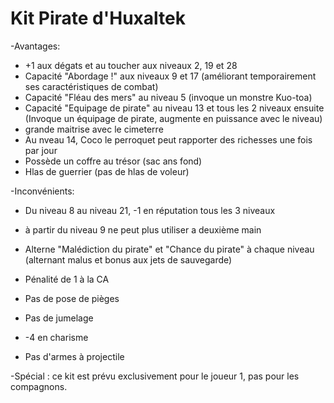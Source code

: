 # Kit Pirate d'Huxaltek

-Avantages:
- +1 aux dégats et au toucher aux niveaux 2, 19 et 28
- Capacité "Abordage !" aux niveaux 9 et 17 (améliorant temporairement ses caractéristiques de combat)
- Capacité "Fléau des mers" au niveau 5 (invoque un monstre Kuo-toa)
- Capacité "Equipage de pirate" au niveau 13 et tous les 2 niveaux ensuite (Invoque un équipage de pirate, augmente en puissance avec le niveau)
- grande maitrise avec le cimeterre
- Au nveau 14, Coco le perroquet peut rapporter des richesses une fois par jour
- Possède un coffre au trésor (sac ans fond)
- Hlas de guerrier (pas de hlas de voleur)

-Inconvénients:
- Du niveau 8 au niveau 21, -1 en réputation tous les 3 niveaux
- à partir du niveau 9 ne peut plus utiliser a deuxième main
- Alterne "Malédiction du pirate" et "Chance du pirate" à chaque niveau (alternant malus et bonus aux jets de sauvegarde)
- Pénalité de 1 à la CA
- Pas de pose de pièges

- Pas de jumelage
- -4 en charisme
- Pas d'armes à projectile


-Spécial : ce kit est prévu exclusivement pour le joueur 1, pas pour les compagnons.
